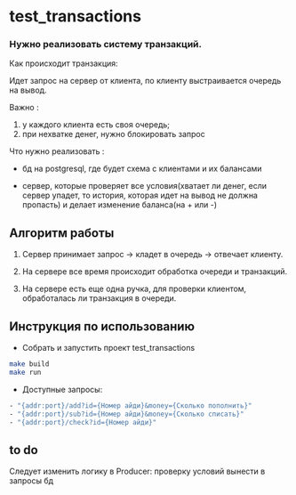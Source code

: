 # test_transactions
### Нужно реализовать систему транзакций. 
Как происходит транзакция:

Идет запрос на сервер от клиента, по клиенту выстраивается очередь на вывод.

Важно : 
1) у каждого клиента есть своя очередь; 
2) при нехватке денег, нужно блокировать запрос

Что нужно реализовать : 

- бд на postgresql, где будет схема с клиентами и их балансами

- сервер, которые проверяет все условия(хватает ли денег, если сервер упадет, то история, которая идет на вывод не должна пропасть) и делает изменение баланса(на + или -)
## Алгоритм работы
1. Сервер принимает запрос -> кладет в очередь -> отвечает клиенту. 

2. На сервере все время происходит обработка очереди и транзакций. 

3. На сервере есть еще одна ручка, для проверки клиентом, обработалась ли транзакция в очереди.

## Инструкция по использованию 
  - Собрать и запустить проект test_transactions
```sh
make build
make run
```
  - Доступные запросы:
```sh
- "{addr:port}/add?id={Номер айди}&money={Сколько пополнить}"
- "{addr:port}/sub?id={Номер айди}&money={Сколько списать}"
- "{addr:port}/check?id={Номер айди}"
```  
## to do
Следует изменить логику в Producer: проверку условий вынести в запросы бд
